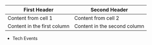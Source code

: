 First Header | Second Header
------------ | -------------
Content from cell 1 | Content from cell 2
Content in the first column | Content in the second column


* Tech Events
